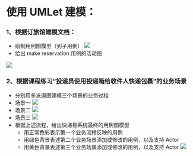 # 使用 UMLet 建模：
### 1、根据订旅馆建模文档： 
* 绘制用例图模型（到子用例）
![](https://i.imgur.com/9HloNWC.png)
* 给出 make reservation 用例的活动图

![](https://i.imgur.com/xBx7HJ6.png)
### 2、根据课程练习“投递员使用投递箱给收件人快递包裹”的业务场景 
* 分别用多泳道图建模三个场景的业务过程
 * 场景一
 ![](https://i.imgur.com/UXpEDR2.png)
 * 场景二
 ![](https://i.imgur.com/v5Bacbo.png)
 * 场景三
 ![](https://i.imgur.com/MyLSaSM.png)
* 根据上述流程，给出快递柜系统最终的用例图模型 
  * 用正常色彩表示第一个业务流程反映的用例
  * 用绿色背景表述第二个业务场景添加或修改的用例，以及支持 Actor
  * 用黄色背景表述第三个业务场景添加或修改的用例，以及支持 Actor
  ![](https://i.imgur.com/RZtx9rz.png)
